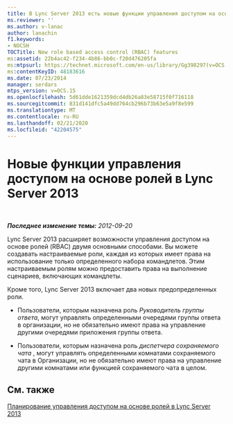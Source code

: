 ```yaml
---
title: В Lync Server 2013 есть новые функции управления доступом на основе ролей
ms.reviewer: ''
ms.author: v-lanac
author: lanachin
f1.keywords:
- NOCSH
TOCTitle: New role based access control (RBAC) features
ms:assetid: 22b4ac42-f234-4b86-bb0c-f20d476205fa
ms:mtpsurl: https://technet.microsoft.com/en-us/library/Gg398297(v=OCS.15)
ms:contentKeyID: 48183616
ms.date: 07/23/2014
manager: serdars
mtps_version: v=OCS.15
ms.openlocfilehash: 5d61dde1621359dcd4db26a83e58715f0f716118
ms.sourcegitcommit: 831d141dfc5a49dd764cb296b73b63e5a9f8e599
ms.translationtype: MT
ms.contentlocale: ru-RU
ms.lasthandoff: 02/21/2020
ms.locfileid: "42204575"
---
```

<div data-xmlns="http://www.w3.org/1999/xhtml">

<div class="topic" data-xmlns="http://www.w3.org/1999/xhtml" data-msxsl="urn:schemas-microsoft-com:xslt" data-cs="https://msdn.microsoft.com/">

<div data-asp="https://msdn2.microsoft.com/asp">

# <a name="new-role-based-access-control-features-in-lync-server-2013"></a>Новые функции управления доступом на основе ролей в Lync Server 2013

</div>

<div id="mainSection">

<div id="mainBody">

<span> </span>

_**Последнее изменение темы:** 2012-09-20_

Lync Server 2013 расширяет возможности управления доступом на основе ролей (RBAC) двумя основными способами. Вы можете создавать настраиваемые роли, каждая из которых имеет права на использование только определенного набора командлетов. Этим настраиваемым ролям можно предоставить права на выполнение сценариев, включающих командлеты.

Кроме того, Lync Server 2013 включает два новых предопределенных роли.

  - Пользователи, которым назначена роль *Руководитель группы ответа*, могут управлять определенными очередями группы ответа в организации, но не обязательно имеют права на управление другими очередями приложения группы ответа.

  - Пользователи, которым назначена роль *диспетчера сохраняемого чата* , могут управлять определенными комнатами сохраняемого чата в Организации, но не обязательно имеют права на управление другими комнатами или функцией сохраняемого чата в целом.

<div>

## <a name="see-also"></a>См. также


[Планирование управления доступом на основе ролей в Lync Server 2013](lync-server-2013-planning-for-role-based-access-control.md)  
  

</div>

</div>

<span> </span>

</div>

</div>

</div>

